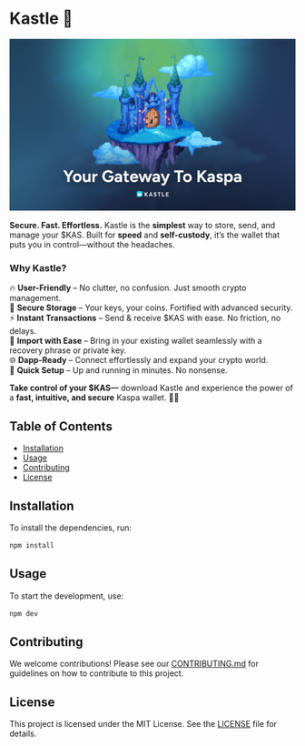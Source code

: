 # Kastle 🏰 

![Kastle cover image](/cover-image.png)

**Secure. Fast. Effortless.** Kastle is the **simplest** way to store, send, and manage your $KAS. Built for **speed** and **self-custody**, it’s the wallet that puts you in control—without the headaches.  

### **Why Kastle?**  
🔥 **User-Friendly** – No clutter, no confusion. Just smooth crypto management.  
🔐 **Secure Storage** – Your keys, your coins. Fortified with advanced security.  
⚡ **Instant Transactions** – Send & receive $KAS with ease. No friction, no delays.  
🔄 **Import with Ease** – Bring in your existing wallet seamlessly with a recovery phrase or private key.  
🌐 **Dapp-Ready** – Connect effortlessly and expand your crypto world.  
🚀 **Quick Setup** – Up and running in minutes. No nonsense.  

**Take control of your $KAS—** download Kastle and experience the power of a **fast, intuitive, and secure** Kaspa wallet. 🏰🔑

## Table of Contents

- [Installation](#installation)
- [Usage](#usage)
- [Contributing](#contributing)
- [License](#license)

## Installation

To install the dependencies, run:

```bash
npm install
```

## Usage

To start the development, use:

```bash
npm dev
```

## Contributing

We welcome contributions! Please see our [CONTRIBUTING.md](https://github.com/forbole/kastle/blob/main/CONTRIBUTING.md)
for guidelines on how to contribute to this
project.

## License

This project is licensed under the MIT License. See the [LICENSE](https://github.com/forbole/kastle/blob/main/LICENSE)
file for details.

